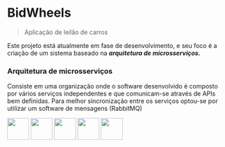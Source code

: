 # BidWheels

> Aplicação de leilão de carros

Este projeto está atualmente em fase de desenvolvimento, e seu foco é a criação de um sistema baseado na ***arquitetura de microsserviços.***

### Arquitetura de microsserviços
Consiste em uma organização onde o software desenvolvido é composto por vários serviços independentes e que comunicam-se através de APIs bem definidas.
Para melhor sincronização entre os serviços optou-se por utilizar um software de mensagens (RabbitMQ)


<div>
  <img height="50" width="50" src="https://cdn.jsdelivr.net/gh/devicons/devicon/icons/dotnetcore/dotnetcore-original.svg" /> 
  <img height="50" width="50" src="https://cdn.jsdelivr.net/gh/devicons/devicon/icons/react/react-original.svg" />
  <img height="50" width="50" src="https://cdn.jsdelivr.net/gh/devicons/devicon/icons/mongodb/mongodb-original.svg" />
  <img height="50" width="50" src="https://cdn.jsdelivr.net/gh/devicons/devicon/icons/postgresql/postgresql-original.svg" />
  <img height="50" width="50" src="https://cdn.jsdelivr.net/gh/devicons/devicon/icons/docker/docker-original-wordmark.svg" />
</div>
